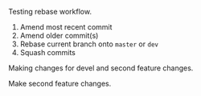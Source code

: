 Testing rebase workflow.

1. Amend most recent commit
2. Amend older commit(s)
3. Rebase current branch onto `master` or `dev`
4. Squash commits

Making changes for devel and second feature changes.

Make second feature changes.